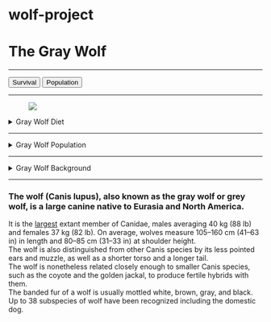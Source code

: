 # wolf-project
<!doctype html>

<html lang="en">
<head>
  <meta charset="utf-8">

  <title>The HTML5 Herald</title>
  <meta name="description" content="About the wolf">
  <meta name="author" content="Wikipedia">

  <link rel="stylesheet" href="https://stackpath.bootstrapcdn.com/bootstrap/4.4.1/css/bootstrap.min.css" integrity="sha384-Vkoo8x4CGsO3+Hhxv8T/Q5PaXtkKtu6ug5TOeNV6gBiFeWPGFN9MuhOf23Q9Ifjh" crossorigin="anonymous">

</head>


<body>
	<h1>The Gray Wolf</h1> 
	<b><hr></b>
	<!-- Standard button -->
<!--<button type="button" class="btn btn-default">Default</button>
<!-- Provides extra visual weight and identifies the primary action in a set of buttons -->
<a href="survival.html"><button type="button" class="btn btn-primary">Survival</button></a>	
<a href="population.html"><button type="button" class="btn btn-primary">Population</button></a>


<!-- Indicates a successful or positive action -->
<!--<button type="button" class="btn btn-success">Success</button>
<!-- Contextual button for informational alert messages -->
<!--<button type="button" class="btn btn-info">Info</button>
<!-- Indicates caution should be taken with this action -->
<!--<button type="button" class="btn btn-warning">Warning</button>
<!-- Indicates a dangerous or potentially negative action -->
<!--<button type="button" class="btn btn-danger">Danger</button>
<!-- Deemphasize a button by making it look like a link while maintaining button behavior -->
<!--<button type="button" class="btn btn-link">Link</button>-->
 
<hr>

 
<figure>
	<img src="Images/wolf.jpg alt="wolf">
</figure>



<details>
	<summary>Gray Wolf Diet</summary>
	<p>smaller animals, livestock, carrion, and garbage.</p>
	<p>Large wild hooved mammals.</p>
</details>
	<hr>
<details>
	<summary>Gray Wolf Population</summary>
	<p>The global wolf population wolves was estimated to be 300,000 in 2003.</p>
</details>
	<hr>
<details>
	<summary>Gray Wolf Background</summary>
	<p>a large canine native to Eurasia and North America.</p>
	<p>The wolf is also distinguished from other Canis species by its less pointed ears and muzzle, as well as a shorter torso and a longer tail.</p>
</details>
<hr>
	


 <main>
	<p><h3>The wolf (Canis lupus), also known as the gray wolf or grey wolf, is a large canine native to Eurasia and North America.</h3> It is the <a href="https://en.wikipedia.org/wiki/Wolf">largest</a> extant member of Canidae, males averaging 40 kg (88 lb) and females 37 kg (82 lb). On average, wolves measure 105–160 cm (41–63 in) in length and 80–85 cm (31–33 in) at shoulder height. <section><article>The wolf is also distinguished from other Canis species by its less pointed ears and muzzle, as well as a shorter torso and a longer tail.</article> <article>The wolf is nonetheless related closely enough to smaller Canis species, such as the coyote and the golden jackal, to produce fertile hybrids with them.</article></section>  <section>The banded fur of a wolf is usually mottled white, brown, gray, and black.</section> <section id="subspecies">Up to 38 subspecies of wolf have been recognized including the domestic dog. </section>
</main>





  
</body>
</html>
